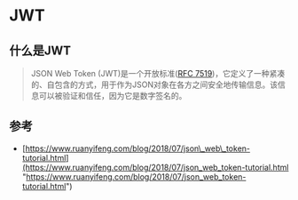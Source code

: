 # JWT

## 什么是JWT

> JSON Web Token (JWT)是一个开放标准([RFC 7519](https://datatracker.ietf.org/doc/html/rfc7519 "RFC 7519"))，它定义了一种紧凑的、自包含的方式，用于作为JSON对象在各方之间安全地传输信息。该信息可以被验证和信任，因为它是数字签名的。

## 参考

*   [https://www.ruanyifeng.com/blog/2018/07/json\_web\_token-tutorial.html](https://www.ruanyifeng.com/blog/2018/07/json_web_token-tutorial.html "https://www.ruanyifeng.com/blog/2018/07/json_web_token-tutorial.html")
